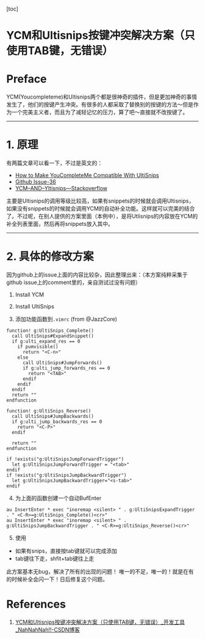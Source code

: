 [toc]

# YCM和Ultisnips按键冲突解决方案（只使用TAB键，无错误）

# Preface

YCM(Youcompleteme)和Ultisnips两个都是很神奇的插件，但是更加神奇的事情发生了，他们的按键产生冲突。有很多的人都采取了替换别的按键的方法～但是作为一个完美主义者，而且为了减轻记忆的压力，算了吧～直接就不改按键了。

---

# 1. 原理

有两篇文章可以看一下，不过是英文的：
- [How to Make YouCompleteMe Compatible With UltiSnips](http://0x3f.org/blog/make-youcompleteme-ultisnips-compatible/?utm_source=tuicool&utm_medium=referral "How to Make YouCompleteMe Compatible With UltiSnips")
- [Github Issue-36](https://github.com/Valloric/YouCompleteMe/issues/36 "Github Issue-36")
- [YCM–AND–Yltisnips—Stackoverflow](http://stackoverflow.com/questions/14896327/ultisnips-and-youcompleteme)

主要是Ultisnips的调用等级比较高，如果有snippets的时候就会调用Ultisnips，如果没有snippets的时候就会调用YCM的自动补全功能。这样就可以完美的结合了。不过呢，在别人提供的方案里面（本例中），是将Utlisnips的内容放在YCM的补全列表里面，然后再将snippets放入其中。

---

# 2. 具体的修改方案

因为github上的issue上面的内容比较杂，因此整理出来：（本方案纯粹采集于github issue上的comment里的，亲自测试过没有问题）

1. Install YCM

2. Install UltiSnips

3. 添加功能函数到`.vimrc` (from @JazzCore)

```vim
function! g:UltiSnips_Complete()
  call UltiSnips#ExpandSnippet()
  if g:ulti_expand_res == 0
    if pumvisible()
      return "<C-n>"
    else
      call UltiSnips#JumpForwards()
      if g:ulti_jump_forwards_res == 0
        return "<TAB>"
      endif
    endif
  endif
  return ""
endfunction

function! g:UltiSnips_Reverse()
  call UltiSnips#JumpBackwards()
  if g:ulti_jump_backwards_res == 0
    return "<C-P>"
  endif

  return ""
endfunction

if !exists("g:UltiSnipsJumpForwardTrigger")
  let g:UltiSnipsJumpForwardTrigger = "<tab>"
endif
if !exists("g:UltiSnipsJumpBackwardTrigger")
  let g:UltiSnipsJumpBackwardTrigger="<s-tab>"
endif

```

4. 为上面的函数创建一个自动BufEnter

```vim
au InsertEnter * exec "inoremap <silent> " . g:UltiSnipsExpandTrigger     . " <C-R>=g:UltiSnips_Complete()<cr>"
au InsertEnter * exec "inoremap <silent> " .     g:UltiSnipsJumpBackwardTrigger . " <C-R>=g:UltiSnips_Reverse()<cr>"
```

5. 使用

- 如果有snips，直接按tab键就可以完成添加
- tab键往下走，shfit+tab键往上走

此方案基本无bug，解决了所有的出现的问题！
唯一的不足，唯一的！就是在有的时候补全会闪一下！日后修复这个问题。

# References
1. [YCM和Ultisnips按键冲突解决方案（只使用TAB键，无错误）_开发工具_NahNahNah!!-CSDN博客](https://blog.csdn.net/qq_20336817/article/details/51115411)
